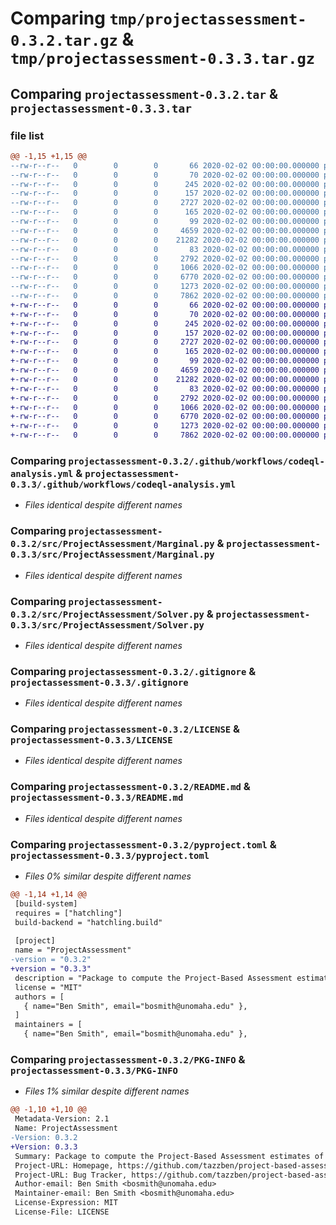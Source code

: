 # Comparing `tmp/projectassessment-0.3.2.tar.gz` & `tmp/projectassessment-0.3.3.tar.gz`

## Comparing `projectassessment-0.3.2.tar` & `projectassessment-0.3.3.tar`

### file list

```diff
@@ -1,15 +1,15 @@
--rw-r--r--   0        0        0       66 2020-02-02 00:00:00.000000 projectassessment-0.3.2/.gitattributes
--rw-r--r--   0        0        0       70 2020-02-02 00:00:00.000000 projectassessment-0.3.2/.pylintrc
--rw-r--r--   0        0        0      245 2020-02-02 00:00:00.000000 projectassessment-0.3.2/SECURITY.md
--rw-r--r--   0        0        0      157 2020-02-02 00:00:00.000000 projectassessment-0.3.2/data.csv
--rw-r--r--   0        0        0     2727 2020-02-02 00:00:00.000000 projectassessment-0.3.2/.github/workflows/codeql-analysis.yml
--rw-r--r--   0        0        0      165 2020-02-02 00:00:00.000000 projectassessment-0.3.2/.vscode/settings.json
--rw-r--r--   0        0        0       99 2020-02-02 00:00:00.000000 projectassessment-0.3.2/src/ProjectAssessment/MakeTable.py
--rw-r--r--   0        0        0     4659 2020-02-02 00:00:00.000000 projectassessment-0.3.2/src/ProjectAssessment/Marginal.py
--rw-r--r--   0        0        0    21282 2020-02-02 00:00:00.000000 projectassessment-0.3.2/src/ProjectAssessment/Solver.py
--rw-r--r--   0        0        0       83 2020-02-02 00:00:00.000000 projectassessment-0.3.2/src/ProjectAssessment/__init__.py
--rw-r--r--   0        0        0     2792 2020-02-02 00:00:00.000000 projectassessment-0.3.2/.gitignore
--rw-r--r--   0        0        0     1066 2020-02-02 00:00:00.000000 projectassessment-0.3.2/LICENSE
--rw-r--r--   0        0        0     6770 2020-02-02 00:00:00.000000 projectassessment-0.3.2/README.md
--rw-r--r--   0        0        0     1273 2020-02-02 00:00:00.000000 projectassessment-0.3.2/pyproject.toml
--rw-r--r--   0        0        0     7862 2020-02-02 00:00:00.000000 projectassessment-0.3.2/PKG-INFO
+-rw-r--r--   0        0        0       66 2020-02-02 00:00:00.000000 projectassessment-0.3.3/.gitattributes
+-rw-r--r--   0        0        0       70 2020-02-02 00:00:00.000000 projectassessment-0.3.3/.pylintrc
+-rw-r--r--   0        0        0      245 2020-02-02 00:00:00.000000 projectassessment-0.3.3/SECURITY.md
+-rw-r--r--   0        0        0      157 2020-02-02 00:00:00.000000 projectassessment-0.3.3/data.csv
+-rw-r--r--   0        0        0     2727 2020-02-02 00:00:00.000000 projectassessment-0.3.3/.github/workflows/codeql-analysis.yml
+-rw-r--r--   0        0        0      165 2020-02-02 00:00:00.000000 projectassessment-0.3.3/.vscode/settings.json
+-rw-r--r--   0        0        0       99 2020-02-02 00:00:00.000000 projectassessment-0.3.3/src/ProjectAssessment/MakeTable.py
+-rw-r--r--   0        0        0     4659 2020-02-02 00:00:00.000000 projectassessment-0.3.3/src/ProjectAssessment/Marginal.py
+-rw-r--r--   0        0        0    21282 2020-02-02 00:00:00.000000 projectassessment-0.3.3/src/ProjectAssessment/Solver.py
+-rw-r--r--   0        0        0       83 2020-02-02 00:00:00.000000 projectassessment-0.3.3/src/ProjectAssessment/__init__.py
+-rw-r--r--   0        0        0     2792 2020-02-02 00:00:00.000000 projectassessment-0.3.3/.gitignore
+-rw-r--r--   0        0        0     1066 2020-02-02 00:00:00.000000 projectassessment-0.3.3/LICENSE
+-rw-r--r--   0        0        0     6770 2020-02-02 00:00:00.000000 projectassessment-0.3.3/README.md
+-rw-r--r--   0        0        0     1273 2020-02-02 00:00:00.000000 projectassessment-0.3.3/pyproject.toml
+-rw-r--r--   0        0        0     7862 2020-02-02 00:00:00.000000 projectassessment-0.3.3/PKG-INFO
```

### Comparing `projectassessment-0.3.2/.github/workflows/codeql-analysis.yml` & `projectassessment-0.3.3/.github/workflows/codeql-analysis.yml`

 * *Files identical despite different names*

### Comparing `projectassessment-0.3.2/src/ProjectAssessment/Marginal.py` & `projectassessment-0.3.3/src/ProjectAssessment/Marginal.py`

 * *Files identical despite different names*

### Comparing `projectassessment-0.3.2/src/ProjectAssessment/Solver.py` & `projectassessment-0.3.3/src/ProjectAssessment/Solver.py`

 * *Files identical despite different names*

### Comparing `projectassessment-0.3.2/.gitignore` & `projectassessment-0.3.3/.gitignore`

 * *Files identical despite different names*

### Comparing `projectassessment-0.3.2/LICENSE` & `projectassessment-0.3.3/LICENSE`

 * *Files identical despite different names*

### Comparing `projectassessment-0.3.2/README.md` & `projectassessment-0.3.3/README.md`

 * *Files identical despite different names*

### Comparing `projectassessment-0.3.2/pyproject.toml` & `projectassessment-0.3.3/pyproject.toml`

 * *Files 0% similar despite different names*

```diff
@@ -1,14 +1,14 @@
 [build-system]
 requires = ["hatchling"]
 build-backend = "hatchling.build"
 
 [project]
 name = "ProjectAssessment"
-version = "0.3.2"
+version = "0.3.3"
 description = "Package to compute the Project-Based Assessment estimates of student and rubric proficiency."
 license = "MIT"
 authors = [
   { name="Ben Smith", email="bosmith@unomaha.edu" },
 ]
 maintainers = [
   { name="Ben Smith", email="bosmith@unomaha.edu" },
```

### Comparing `projectassessment-0.3.2/PKG-INFO` & `projectassessment-0.3.3/PKG-INFO`

 * *Files 1% similar despite different names*

```diff
@@ -1,10 +1,10 @@
 Metadata-Version: 2.1
 Name: ProjectAssessment
-Version: 0.3.2
+Version: 0.3.3
 Summary: Package to compute the Project-Based Assessment estimates of student and rubric proficiency.
 Project-URL: Homepage, https://github.com/tazzben/project-based-assessment
 Project-URL: Bug Tracker, https://github.com/tazzben/project-based-assessment/issues
 Author-email: Ben Smith <bosmith@unomaha.edu>
 Maintainer-email: Ben Smith <bosmith@unomaha.edu>
 License-Expression: MIT
 License-File: LICENSE
```


